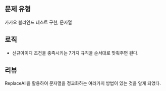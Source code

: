 ## 문제 유형
카카오 블라인드 테스트
구현, 문자열
## 로직
- 신규아이디 조건을 충족시키는 7가지 규칙을 순서대로 맞춰주면 된다.
## 리뷰
ReplaceAll을 활용하여 문자열을 정교화하는 여러가지 방법이 있는 것을 알게 되었다.